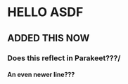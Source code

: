 # HELLO ASDF

## ADDED THIS NOW


### Does this reflect in Parakeet???/


#### An even newer line???